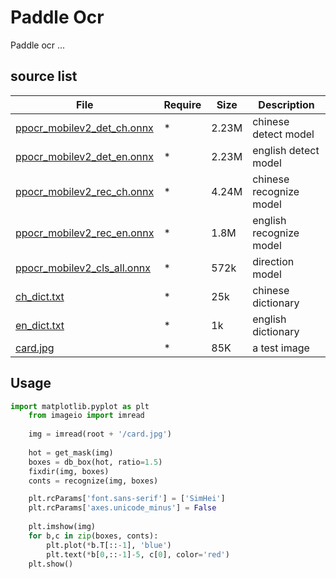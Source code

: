 # Paddle Ocr
Paddle ocr ...

## source list
| File | Require | Size | Description |
| --- | --- | --- | --- |
| [ppocr_mobilev2_det_ch.onnx](https://download.s21i.faiusr.com/18840315/0/2/ABUIABAAGAAggsunjgYo6Z3L4wE?f=ppocr_mobilev2_det_ch.onnx&v=1640621442) | * | 2.23M | chinese detect model |
| [ppocr_mobilev2_det_en.onnx](https://download.s21i.faiusr.com/18840315/0/2/ABUIABAAGAAgh8unjgYoxoP89AU?f=ppocr_mobilev2_det_en.onnx&v=1640621447) | * | 2.23M | english detect model |
| [ppocr_mobilev2_rec_ch.onnx](https://download.s21i.faiusr.com/18840315/0/2/ABUIABAAGAAgjcunjgYo7OqZvQE?f=ppocr_mobilev2_rec_ch.onnx&v=1640621453) | * | 4.24M | chinese recognize model |
| [ppocr_mobilev2_rec_en.onnx](https://download.s21i.faiusr.com/18840315/0/2/ABUIABAAGAAgk8unjgYo2KvD8QY?f=ppocr_mobilev2_rec_en.onnx&v=1640621459) | * | 1.8M | english recognize model |
| [ppocr_mobilev2_cls_all.onnx](https://download.s21i.faiusr.com/18840315/0/2/ABUIABAAGAAg-cqnjgYogKSziwE?f=ppocr_mobilev2_cls_all.onnx&v=1640621437) | * | 572k | direction model |
| [ch_dict.txt](https://download.s21i.faiusr.com/18840315/0/2/ABUIABBEGAAg_cqnjgYo-cixFw.txt?f=ch_dict.txt&v=1640621433) | * | 25k | chinese dictionary |
| [en_dict.txt](https://download.s21i.faiusr.com/18840315/0/2/ABUIABBEGAAg_8qnjgYo0OTZ-wU.txt?f=en_dict.txt&v=1640621435) | * | 1k | english dictionary |
| [card.jpg](http://18840315.s21d-18.faiusrd.com/0/2/ABUIABACGAAgw5KejgYo86nxggQw7Ac44AM.jpg?f=card.jpg&v=1640466755) | * | 85K | a test image |

## Usage
```python
import matplotlib.pyplot as plt
    from imageio import imread
    
    img = imread(root + '/card.jpg')
    
    hot = get_mask(img)
    boxes = db_box(hot, ratio=1.5)
    fixdir(img, boxes)
    conts = recognize(img, boxes)

    plt.rcParams['font.sans-serif'] = ['SimHei']
    plt.rcParams['axes.unicode_minus'] = False
    
    plt.imshow(img)
    for b,c in zip(boxes, conts):
        plt.plot(*b.T[::-1], 'blue')
        plt.text(*b[0,::-1]-5, c[0], color='red')
    plt.show()
```
